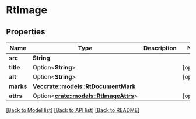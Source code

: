 # RtImage

## Properties

Name | Type | Description | Notes
------------ | ------------- | ------------- | -------------
**src** | **String** |  | 
**title** | Option<**String**> |  | [optional]
**alt** | Option<**String**> |  | [optional]
**marks** | [**Vec<crate::models::RtDocumentMark>**](RtDocumentMark.md) |  | 
**attrs** | Option<[**crate::models::RtImageAttrs**](RtImageAttrs.md)> |  | [optional]

[[Back to Model list]](../README.md#documentation-for-models) [[Back to API list]](../README.md#documentation-for-api-endpoints) [[Back to README]](../README.md)


